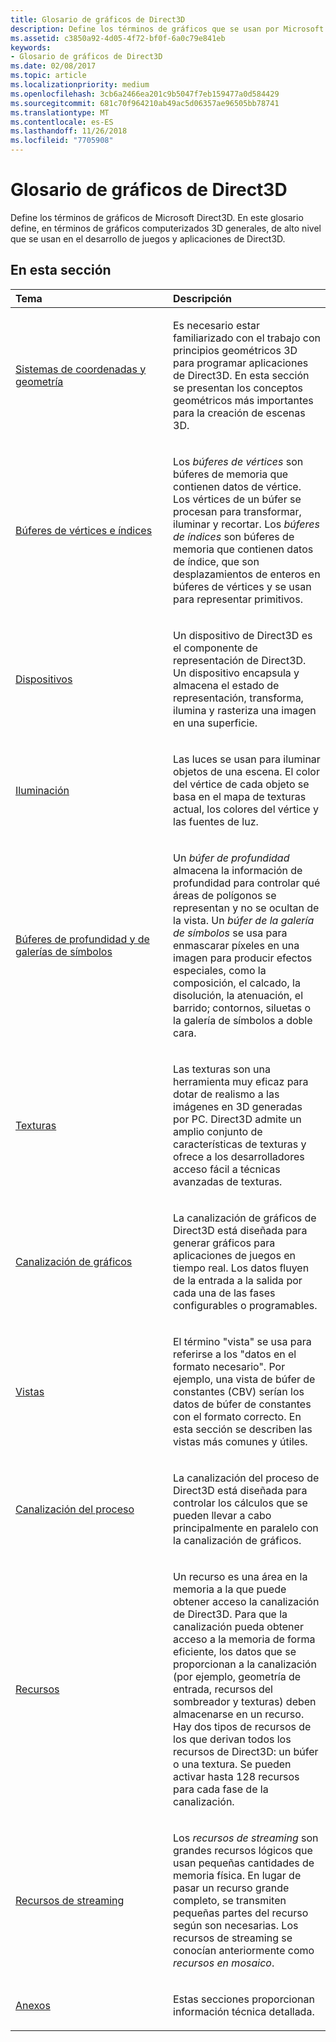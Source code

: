 ```yaml
---
title: Glosario de gráficos de Direct3D
description: Define los términos de gráficos que se usan por Microsoft Direct3D.
ms.assetid: c3850a92-4d05-4f72-bf0f-6a0c79e841eb
keywords:
- Glosario de gráficos de Direct3D
ms.date: 02/08/2017
ms.topic: article
ms.localizationpriority: medium
ms.openlocfilehash: 3cb6a2466ea201c9b5047f7eb159477a0d584429
ms.sourcegitcommit: 681c70f964210ab49ac5d06357ae96505bb78741
ms.translationtype: MT
ms.contentlocale: es-ES
ms.lasthandoff: 11/26/2018
ms.locfileid: "7705908"
---
```

# <a name="direct3d-graphics-glossary"></a>Glosario de gráficos de Direct3D


Define los términos de gráficos de Microsoft Direct3D. En este glosario define, en términos de gráficos computerizados 3D generales, de alto nivel que se usan en el desarrollo de juegos y aplicaciones de Direct3D.

## <a name="span-idin-this-sectionspanin-this-section"></a><span id="in-this-section"></span>En esta sección


<table>
<colgroup>
<col width="50%" />
<col width="50%" />
</colgroup>
<thead>
<tr class="header">
<th align="left">Tema</th>
<th align="left">Descripción</th>
</tr>
</thead>
<tbody>
<tr class="odd">
<td align="left"><p><a href="coordinate-systems-and-geometry.md">Sistemas de coordenadas y geometría</a></p></td>
<td align="left"><p>Es necesario estar familiarizado con el trabajo con principios geométricos 3D para programar aplicaciones de Direct3D. En esta sección se presentan los conceptos geométricos más importantes para la creación de escenas 3D.</p></td>
</tr>
<tr class="even">
<td align="left"><p><a href="vertex-and-index-buffers.md">Búferes de vértices e índices</a></p></td>
<td align="left"><p>Los <em>búferes de vértices</em> son búferes de memoria que contienen datos de vértice. Los vértices de un búfer se procesan para transformar, iluminar y recortar. Los <em>búferes de índices</em> son búferes de memoria que contienen datos de índice, que son desplazamientos de enteros en búferes de vértices y se usan para representar primitivos.</p></td>
</tr>
<tr class="odd">
<td align="left"><p><a href="devices.md">Dispositivos</a></p></td>
<td align="left"><p>Un dispositivo de Direct3D es el componente de representación de Direct3D. Un dispositivo encapsula y almacena el estado de representación, transforma, ilumina y rasteriza una imagen en una superficie.</p></td>
</tr>
<tr class="even">
<td align="left"><p><a href="lights-and-materials.md">Iluminación</a></p></td>
<td align="left"><p>Las luces se usan para iluminar objetos de una escena. El color del vértice de cada objeto se basa en el mapa de texturas actual, los colores del vértice y las fuentes de luz.</p></td>
</tr>
<tr class="odd">
<td align="left"><p><a href="depth-and-stencil-buffers.md">Búferes de profundidad y de galerías de símbolos</a></p></td>
<td align="left"><p>Un <em>búfer de profundidad</em> almacena la información de profundidad para controlar qué áreas de polígonos se representan y no se ocultan de la vista. Un <em>búfer de la galería de símbolos</em> se usa para enmascarar píxeles en una imagen para producir efectos especiales, como la composición, el calcado, la disolución, la atenuación, el barrido; contornos, siluetas o la galería de símbolos a doble cara.</p></td>
</tr>
<tr class="even">
<td align="left"><p><a href="textures.md">Texturas</a></p></td>
<td align="left"><p>Las texturas son una herramienta muy eficaz para dotar de realismo a las imágenes en 3D generadas por PC. Direct3D admite un amplio conjunto de características de texturas y ofrece a los desarrolladores acceso fácil a técnicas avanzadas de texturas.</p></td>
</tr>
<tr class="odd">
<td align="left"><p><a href="graphics-pipeline.md">Canalización de gráficos</a></p></td>
<td align="left"><p>La canalización de gráficos de Direct3D está diseñada para generar gráficos para aplicaciones de juegos en tiempo real. Los datos fluyen de la entrada a la salida por cada una de las fases configurables o programables.</p></td>
</tr>
<tr class="even">
<td align="left"><p><a href="views.md">Vistas</a></p></td>
<td align="left"><p>El término &quot;vista&quot; se usa para referirse a los &quot;datos en el formato necesario&quot;. Por ejemplo, una vista de búfer de constantes (CBV) serían los datos de búfer de constantes con el formato correcto. En esta sección se describen las vistas más comunes y útiles.</p></td>
</tr>
<tr class="odd">
<td align="left"><p><a href="compute-pipeline.md">Canalización del proceso</a></p></td>
<td align="left"><p>La canalización del proceso de Direct3D está diseñada para controlar los cálculos que se pueden llevar a cabo principalmente en paralelo con la canalización de gráficos.</p></td>
</tr>
<tr class="even">
<td align="left"><p><a href="resources.md">Recursos</a></p></td>
<td align="left"><p>Un recurso es una área en la memoria a la que puede obtener acceso la canalización de Direct3D. Para que la canalización pueda obtener acceso a la memoria de forma eficiente, los datos que se proporcionan a la canalización (por ejemplo, geometría de entrada, recursos del sombreador y texturas) deben almacenarse en un recurso. Hay dos tipos de recursos de los que derivan todos los recursos de Direct3D: un búfer o una textura. Se pueden activar hasta 128 recursos para cada fase de la canalización.</p></td>
</tr>
<tr class="odd">
<td align="left"><p><a href="streaming-resources.md">Recursos de streaming</a></p></td>
<td align="left"><p>Los <em>recursos de streaming</em> son grandes recursos lógicos que usan pequeñas cantidades de memoria física. En lugar de pasar un recurso grande completo, se transmiten pequeñas partes del recurso según son necesarias. Los recursos de streaming se conocían anteriormente como <em>recursos en mosaico</em>.</p></td>
</tr>
<tr class="even">
<td align="left"><p><a href="appendix.md">Anexos</a></p></td>
<td align="left"><p>Estas secciones proporcionan información técnica detallada.</p></td>
</tr>
</tbody>
</table>

 

 

 
